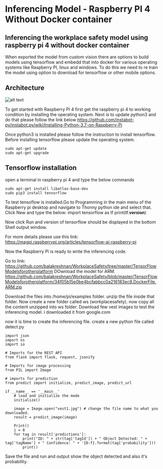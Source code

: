 # Inferencing Model - Raspberry PI 4 Without Docker container

## Inferencing the workplace safety model using raspberry pi 4 without docker container

When exported the model from custom vision there are options to build models using tensorflow and embedd that into docker for various operating systems like Raspberry PI, linux and windows. To do this we need to re train the model using option to download for tensorflow or other mobile options.

## Architecture

![alt text](https://github.com/balakreshnan/WorkplaceSafety/blob/master/WorkplaceSafetyarch.jpg "Architecture")

To get started with Raspberry PI 4 first get the raspberry pi 4 to working condition by installing the operating system. Next is to update python3 and do that please follow the link below
https://github.com/instabot-py/instabot.py/wiki/Installing-Python-3.7-on-Raspberry-Pi

Once python3 is installed please follow the instruction to install tensorflow. Before installing tensorflow please update the operating system.
```
sudo apt-get update
sudo apt-get upgrade
```

## Tensorflow installation
open a terminal in raspberry pi 4 and type the below commands
```
sudo apt-get install libatlas-base-dev
sudo pip3 install tensorflow
```

To test tensoflow is installed.Go to Programming in the main menu of the Raspberry pi desktop and navigate to Thonny python ide and select that. Click New and type the below:
import tensorflow as tf
print(tf.__version__)

Now click Run and version of tensorflow should be displayed in the bottom Shell output window.

For more details please use this link:
https://magpi.raspberrypi.org/articles/tensorflow-ai-raspberry-pi

Now the Raspberry Pi is ready to write the inferencing code.

Go to link: https://github.com/balakreshnan/WorkplaceSafety/tree/master/TensorFlowModelsforotherplatform
DOwnload the model for ARM.
https://github.com/balakreshnan/WorkplaceSafety/blob/master/TensorFlowModelsforotherplatform/34f05b15e0be4bcfabbcc0a216183ec8.DockerFile.ARM.zip

Download the files into /home/pi/examples folder. unzip the file inside that folder.
Now create a new folder called ws (workplacesafety). now copy all the content unzipped into ws folder.
Download few vest images to test the inferencing model. i downloaded it from google.com

now it is time to create the inferencing file. create a new python file called detect.py

```
import json
import os
import io

# Imports for the REST API
from flask import flask, request, jsonify

# Imports for image processing
from PIL import Image

# imports for prediction
from predict import initialize, predict_image, predict_url

if __name__ == '__main__'
    # load and initialize the mode
    initialize()

    image = Image.open("vest1.jpg") # change the file name to what you downloaded.
    result = predict_image(image)

    Print()
    i = 0
    for tag in result['predictions']:
        print("ID: " + str(tag['tagId']) + " Object Detected: " + tag['tagName'] + " Confidence: " + '{0:f}.format(tag['probability']))
        print()

```

Save the file and run and output show the object detected and also it's probability.

